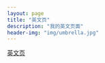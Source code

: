 ```yaml
---
layout: page
title: "英文页"
description: "我的英文页面"
header-img: "img/umbrella.jpg"
---
```




 [英文页](http://xiaoheqi.github.io)